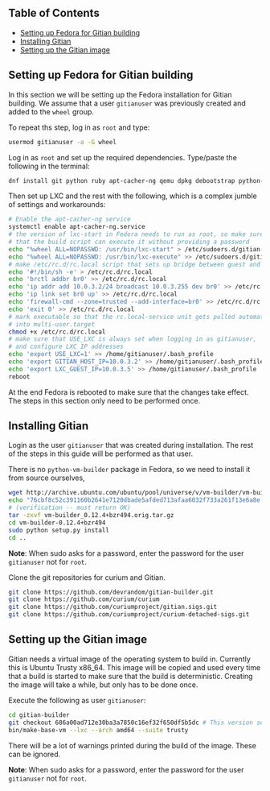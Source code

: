 Table of Contents
------------------

- [Setting up Fedora for Gitian building](#setting-up-fedora-for-gitian-building)
- [Installing Gitian](#installing-gitian)
- [Setting up the Gitian image](#setting-up-the-gitian-image)


Setting up Fedora for Gitian building
--------------------------------------

In this section we will be setting up the Fedora installation for Gitian building.
We assume that a user `gitianuser` was previously created and added to the `wheel` group.

To repeat ths step, log in as `root` and type:

```bash
usermod gitianuser -a -G wheel
```

Log in as `root` and set up the required dependencies.
Type/paste the following in the terminal:

```bash
dnf install git python ruby apt-cacher-ng qemu dpkg debootstrap python-cheetah gnupg tar rsync wget curl lxc libvirt
```

Then set up LXC and the rest with the following, which is a complex jumble of settings and workarounds:

```bash
# Enable the apt-cacher-ng service
systemctl enable apt-cacher-ng.service
# the version of lxc-start in Fedora needs to run as root, so make sure
# that the build script can execute it without providing a password
echo "%wheel ALL=NOPASSWD: /usr/bin/lxc-start" > /etc/sudoers.d/gitian-lxc
echo "%wheel ALL=NOPASSWD: /usr/bin/lxc-execute" >> /etc/sudoers.d/gitian-lxc
# make /etc/rc.d/rc.local script that sets up bridge between guest and host
echo '#!/bin/sh -e' > /etc/rc.d/rc.local
echo 'brctl addbr br0' >> /etc/rc.d/rc.local
echo 'ip addr add 10.0.3.2/24 broadcast 10.0.3.255 dev br0' >> /etc/rc.d/rc.local
echo 'ip link set br0 up' >> /etc/rc.d/rc.local
echo 'firewall-cmd --zone=trusted --add-interface=br0' >> /etc/rc.d/rc.local
echo 'exit 0' >> /etc/rc.d/rc.local
# mark executable so that the rc.local-service unit gets pulled automatically
# into multi-user.target
chmod +x /etc/rc.d/rc.local
# make sure that USE_LXC is always set when logging in as gitianuser,
# and configure LXC IP addresses
echo 'export USE_LXC=1' >> /home/gitianuser/.bash_profile
echo 'export GITIAN_HOST_IP=10.0.3.2' >> /home/gitianuser/.bash_profile
echo 'export LXC_GUEST_IP=10.0.3.5' >> /home/gitianuser/.bash_profile
reboot
```

At the end Fedora is rebooted to make sure that the changes take effect. The steps in this
section only need to be performed once.

Installing Gitian
------------------

Login as the user `gitianuser` that was created during installation.
The rest of the steps in this guide will be performed as that user.

There is no `python-vm-builder` package in Fedora, so we need to install it from source ourselves,

```bash
wget http://archive.ubuntu.com/ubuntu/pool/universe/v/vm-builder/vm-builder_0.12.4+bzr494.orig.tar.gz
echo "76cbf8c52c391160b2641e7120dbade5afded713afaa6032f733a261f13e6a8e  vm-builder_0.12.4+bzr494.orig.tar.gz" | sha256sum -c
# (verification -- must return OK)
tar -zxvf vm-builder_0.12.4+bzr494.orig.tar.gz
cd vm-builder-0.12.4+bzr494
sudo python setup.py install
cd ..
```

**Note**: When sudo asks for a password, enter the password for the user `gitianuser` not for `root`.

Clone the git repositories for curium and Gitian.

```bash
git clone https://github.com/devrandom/gitian-builder.git
git clone https://github.com/curium/curium
git clone https://github.com/curiumproject/gitian.sigs.git
git clone https://github.com/curiumproject/curium-detached-sigs.git
```

Setting up the Gitian image
-------------------------

Gitian needs a virtual image of the operating system to build in.
Currently this is Ubuntu Trusty x86_64.
This image will be copied and used every time that a build is started to
make sure that the build is deterministic.
Creating the image will take a while, but only has to be done once.

Execute the following as user `gitianuser`:

```bash
cd gitian-builder
git checkout 686a00ad712e30ba3a7850c16ef32f650df5b5dc # This version seems to work better than master
bin/make-base-vm --lxc --arch amd64 --suite trusty
```

There will be a lot of warnings printed during the build of the image. These can be ignored.

**Note**: When sudo asks for a password, enter the password for the user `gitianuser` not for `root`.
